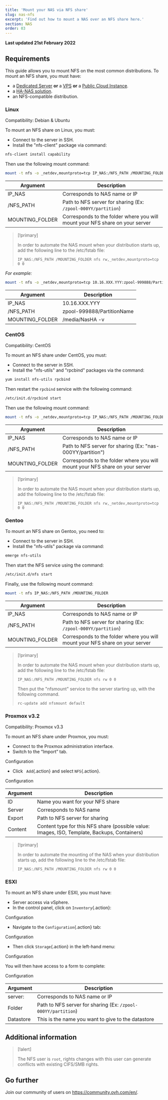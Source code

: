 ```yaml
---
title: 'Mount your NAS via NFS share'
slug: nas-nfs
excerpt: 'Find out how to mount a NAS over an NFS share here.'
section: NAS
order: 03
---
```


**Last updated 21st February 2022**

## Requirements

This guide allows you to mount NFS on the most common distributions. To mount an NFS share, you must have:

- a [Dedicated Server](https://www.ovhcloud.com/en-ie/bare-metal/) **or** a [VPS](https://www.ovhcloud.com/en-ie/vps/) **or** a [Public Cloud Instance](https://www.ovhcloud.com/en-ie/public-cloud/).
- a [HA-NAS solution](https://www.ovh.ie/nas/).
- an NFS-compatible distribution.


### Linux

Compatibility: Debian  & Ubuntu

To mount an NFS share on Linux, you must:

- Connect to the server in SSH.
- Install the "nfs-client" package via command:


```sh
nfs-client install capability
```

Then use the following mount command:


```sh
mount -t nfs -o _netdev,mountproto=tcp IP_NAS:/NFS_PATH /MOUNTING_FOLDER
```

|Argument|Description|
|---|---|
|IP_NAS|Corresponds to NAS name or IP|
|/NFS_PATH|Path to NFS server for sharing (Ex: `/zpool-000YY/partition`)|
|MOUNTING_FOLDER|Corresponds to the folder where you will mount your NFS share on your server|


> [!primary]
>
> In order to automate the NAS mount when your distribution starts up, add the following line to the /etc/fstab file:
>
> ```
> IP_NAS:/NFS_PATH /MOUNTING_FOLDER nfs rw,_netdev,mountproto=tcp 0 0
> ```
>

*For example:*

```sh
mount -t nfs -o _netdev,mountproto=tcp 10.16.XXX.YYY:zpool-999888/PartitionName /media/NasHA -v
```

|Argument|Description|
|---|---|
|IP_NAS|10.16.XXX.YYY|
|/NFS_PATH|zpool-999888/PartitionName|
|MOUNTING_FOLDER|/media/NasHA -v|

### CentOS

Compatibility: CentOS

To mount an NFS share under CentOS, you must:

- Connect to the server in SSH.
- Install the "nfs-utils" and "rpcbind" packages via the command:


```sh
yum install nfs-utils rpcbind
```

Then restart the `rpcbind` service with the following command:


```sh
/etc/init.d/rpcbind start
```

Then use the following mount command:

```sh
mount -t nfs -o _netdev,mountproto=tcp IP_NAS:/NFS_PATH /MOUNTING_FOLDER
```

|Argument|Description|
|---|---|
|IP_NAS|Corresponds to NAS name or IP|
|/NFS_PATH|Path to NFS server for sharing (Ex: "nas-000YY/partition")|
|MOUNTING_FOLDER|Corresponds to the folder where you will mount your NFS share on your server|


> [!primary]
>
> In order to automate the NAS mount when your distribution starts up, add the following line to the /etc/fstab file:
> 
> ```
> IP_NAS:/NFS_PATH /MOUNTING_FOLDER nfs rw,_netdev,mountproto=tcp 0 0
> ```
>

### Gentoo

To mount an NFS share on Gentoo, you need to:

- Connect to the server in SSH.
- Install the "nfs-utils" package via command:


```sh
emerge nfs-utils
```

Then start the NFS service using the command:

```sh
/etc/init.d/nfs start
```

Finally, use the following mount command:


```sh
mount -t nfs IP_NAS:/NFS_PATH /MOUNTING_FOLDER
```

|Argument|Description|
|---|---|
|IP_NAS|Corresponds to NAS name or IP|
|/NFS_PATH|Path to NFS server for sharing (Ex: `/zpool-000YY/partition`)|
|MOUNTING_FOLDER|Corresponds to the folder where you will mount your NFS share on your server|


> [!primary]
>
> In order to automate the NAS mount when your distribution starts up, add the following line to the /etc/fstab file:
>
> ```
> IP_NAS:/NFS_PATH /MOUNTING_FOLDER nfs rw 0 0
> ```
>
> Then put the "nfsmount" service to the server starting up, with the following command.
>
> ```
> rc-update add nfsmount default
> ```
>

### Proxmox v3.2

Compatibility: Proxmox v3.3

To mount an NFS share under Proxmox, you must:

- Connect to the Proxmox administration interface.
- Switch to the “Import” tab.


Configuration

- Click ` Add`{.action} and select `NFS`{.action}.


Configuration


|Argument|Description|
|---|---|
|ID|Name you want for your NFS share|
|Server|Corresponds to NAS name|
|Export|Path to NFS server for sharing|
|Content|Content type for this NFS share (possible value: Images, ISO, Template, Backups, Containers)|


> [!primary]
>
> In order to automate the mounting of the NAS when your distribution starts up, add the following line to the /etc/fstab file:
>
> ```
> IP_NAS:/NFS_PATH /MOUNTING_FOLDER nfs rw 0 0
> ```
>

### ESXI

To mount an NFS share under ESXI, you must have:

- Server access via vSphere.
- In the control panel, click on `Inventory`{.action}:


Configuration

- Navigate to the `Configuration`{.action} tab:


Configuration

- Then click `Storage`{.action} in the left-hand menu:


Configuration

You will then have access to a form to complete:


Configuration

|Argument|Description|
|---|---|
|server:|Corresponds to NAS name or IP|
|Folder|Path to NFS server for sharing (Ex: `/zpool-000YY/partition`)|
|Datastore|This is the name you want to give to the datastore|



## Additional information


> [!alert]
>
> The NFS user is `root`, rights changes with this user can generate conflicts with existing CIFS/SMB rights.
>

## Go further

Join our community of users on <https://community.ovh.com/en/>.
